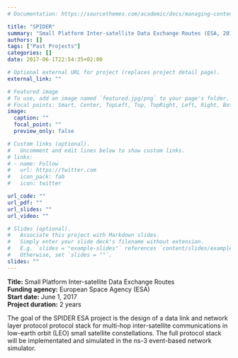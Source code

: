 ```yaml
---
# Documentation: https://sourcethemes.com/academic/docs/managing-content/

title: "SPIDER"
summary: "Small Platform Inter-satellite Data Exchange Routes (ESA, 2017-2018)"
authors: []
tags: ["Past Projects"]
categories: []
date: 2017-06-1T22:54:35+02:00

# Optional external URL for project (replaces project detail page).
external_link: ""

# Featured image
# To use, add an image named `featured.jpg/png` to your page's folder.
# Focal points: Smart, Center, TopLeft, Top, TopRight, Left, Right, BottomLeft, Bottom, BottomRight.
image:
  caption: ""
  focal_point: ""
  preview_only: false

# Custom links (optional).
#   Uncomment and edit lines below to show custom links.
# links:
# - name: Follow
#   url: https://twitter.com
#   icon_pack: fab
#   icon: twitter

url_code: ""
url_pdf: ""
url_slides: ""
url_video: ""

# Slides (optional).
#   Associate this project with Markdown slides.
#   Simply enter your slide deck's filename without extension.
#   E.g. `slides = "example-slides"` references `content/slides/example-slides.md`.
#   Otherwise, set `slides = ""`.
slides: ""
---
```


**Title:** Small Platform Inter-satellite Data Exchange Routes\
**Funding agency:** European Space Agency (ESA)\
**Start date:** June 1, 2017\
**Project duration:** 2 years

The goal of the SPIDER ESA project is the design of a data link and network layer protocol protocol stack for multi-hop inter-satellite communications in low-earth orbit (LEO) small satellite constellations. The full protocol stack will be implementated and simulated in the ns-3 event-based network simulator.
